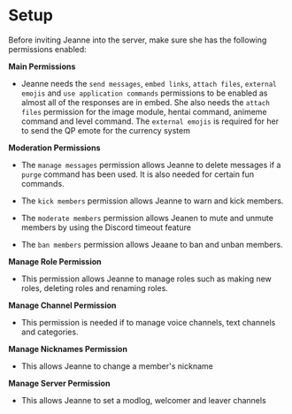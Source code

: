 # Setup

Before inviting Jeanne into the server, make sure she has the following permissions enabled:

**Main Permissions**

* Jeanne needs the `send messages`, `embed links`, `attach files`, `external emojis` and `use application commands` permissions to be enabled as almost all of the responses are in embed. She also needs the `attach files` permission for the image module, hentai command, animeme command and level command. The `external emojis` is required for her to send the QP emote for the currency system

**Moderation Permissions**

* The `manage messages` permission allows Jeanne to delete messages if a `purge` command has been used. It is also needed for certain fun commands.

* The `kick members` permission allows Jeanne to warn and kick members.

* The `moderate members` permission allows Jeanen to mute and unmute members by using the Discord timeout feature

* The `ban members` permission allows Jeaane to ban and unban members.

**Manage Role Permission**

* This permission allows Jeanne to manage roles such as making new roles, deleting roles and renaming roles.

**Manage Channel Permission**

* This permission is needed if to manage voice channels, text channels and categories.

**Manage Nicknames Permission**

* This allows Jeanne to change a member's nickname

**Manage Server Permission**

* This allows Jeanne to set a modlog, welcomer and leaver channels
